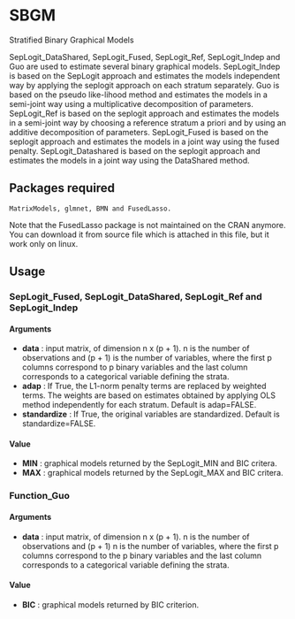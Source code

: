 # SBGM
Stratified Binary Graphical Models

SepLogit_DataShared, SepLogit_Fused, SepLogit_Ref, SepLogit_Indep and Guo are used to estimate several binary graphical models. 
SepLogit_Indep is based on the SepLogit approach and estimates the models independent way by applying the seplogit approach on each stratum separately.
Guo is based on the pseudo like-lihood method and estimates the models in a semi-joint way using a multiplicative decomposition of parameters.
SepLogit_Ref is based on the seplogit approach and estimates the models in a semi-joint way by choosing a reference stratum a priori and by using an additive decomposition of parameters.
SepLogit_Fused is based on the seplogit approach and estimates the models in a joint way using the fused penalty.
SepLogit_Datashared is based on the seplogit approach and estimates the models in a joint way using the DataShared method.

## Packages required 


```
MatrixModels, glmnet, BMN and FusedLasso.
```
Note that the FusedLasso package is not maintained on the CRAN anymore. You can download it from source file which is attached in this file, but it work only on linux.



## Usage
### SepLogit_Fused, SepLogit_DataShared, SepLogit_Ref and SepLogit_Indep
#### Arguments
* **data**        : input matrix, of dimension n x (p + 1). n is the number of observations and (p + 1) is the number of variables, where                     the first p columns correspond to p binary variables and the last column corresponds to a categorical variable                           defining the strata.
* **adap**        : If True, the L1-norm penalty terms are replaced by weighted terms. The weights are based on estimates obtained by                         applying OLS method independently for each stratum. Default is adap=FALSE.
* **standardize** : If True, the original variables are standardized. Default is standardize=FALSE.

#### Value
* **MIN**         : graphical models returned by the SepLogit_MIN and BIC critera.
* **MAX**         : graphical models returned by the SepLogit_MAX and BIC critera.

### Function_Guo
#### Arguments
* **data**        : input matrix, of dimension n x (p + 1). n is the number of observations and (p + 1) n is the number of variables,                         where the first p columns correspond to the p binary variables and the last column corresponds to a categorical                           variable defining the strata.

#### Value
* **BIC**         : graphical models returned by BIC criterion.

